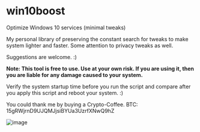 # win10boost
Optimize Windows 10 services (minimal tweaks)

My personal library of preserving the constant search for tweaks to make system lighter and faster.
Some attention to privacy tweaks as well.

Suggestions are welcome. :)

**Note: This tool is free to use. Use at your own risk. If you are using it, then you are liable for any damage caused to your system.**

Verify the system startup time before you run the script and compare after you apply this script and reboot your system. :)

You could thank me by buying a Crypto-Coffee. BTC: 15gRWjrnD9UJQMJjsiBYUa3UzrfXNwQ9hZ

![image](https://user-images.githubusercontent.com/20379786/130716746-be93a427-ea4a-460f-ad79-da9be6e2073d.png)

